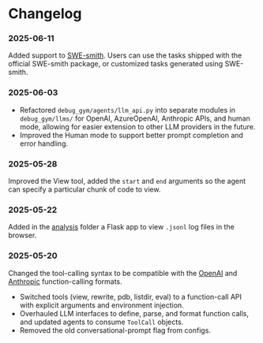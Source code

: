 # Changelog

### 2025-06-11

Added support to [SWE-smith](https://swesmith.com/). Users can use the tasks shipped with the official SWE-smith package, or customized tasks generated using SWE-smith.

### 2025-06-03
* Refactored `debug_gym/agents/llm_api.py` into separate modules in `debug_gym/llms/` for OpenAI, AzureOpenAI, Anthropic APIs, and human mode, allowing for easier extension to other LLM providers in the future.
* Improved the Human mode to support better prompt completion and error handling.

### 2025-05-28

Improved the View tool, added the `start` and `end` arguments so the agent can specify a particular chunk of code to view.

### 2025-05-22

Added in the [analysis](https://github.com/microsoft/debug-gym/tree/main/analysis/json_log_viewer) folder a Flask app to view `.jsonl` log files in the browser.

### 2025-05-20

Changed the tool-calling syntax to be compatible with the [OpenAI](https://platform.openai.com/docs/guides/function-calling) and [Anthropic](https://docs.anthropic.com/en/docs/agents-and-tools/tool-use) function-calling formats.

* Switched tools (view, rewrite, pdb, listdir, eval) to a function-call API with explicit arguments and environment injection.
* Overhauled LLM interfaces to define, parse, and format function calls, and updated agents to consume `ToolCall` objects.
* Removed the old conversational-prompt flag from configs.
